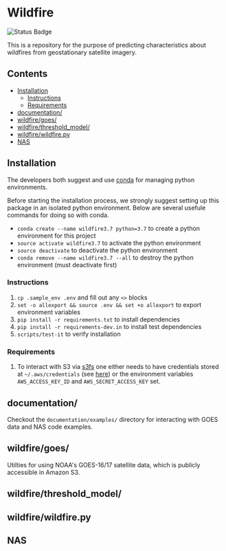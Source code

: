 # Wildfire

![Status Badge](https://github.com/joyprojects/wildfire/workflows/CI/badge.svg)

This is a repository for the purpose of predicting characteristics about wildfires from
geostationary satellite imagery.

## Contents

- [Installation](#Installation)
  - [Instructions](#Instructions)
  - [Requirements](#Requirements)
- [documentation/](#documentation/)
- [wildfire/goes/](#wildfire/goes/)
- [wildfire/threshold_model/](#wildfire/threshold_model/)
- [wildfire/wildfire.py](#wildfire/wildfire.py)
- [NAS](#NAS)

## Installation

The developers both suggest and use [conda](https://www.anaconda.com/distribution/) for
managing python environments.

Before starting the installation process, we strongly suggest setting up this package in an isolated
python environment. Below are several usefule commands for doing so with conda.

- `conda create --name wildfire3.7 python=3.7` to create a python environment for this project
- `source activate wildfire3.7` to activate the python environment
- `source deactivate` to deactivate the python environment
- `conda remove --name wildfire3.7 --all` to destroy the python environment (must deactivate first)

### Instructions

1. `cp .sample_env .env` and fill out any `<>` blocks
1. `set -o allexport && source .env && set +o allexport` to export environment variables
1. `pip install -r requirements.txt` to install dependencies
1. `pip install -r requirements-dev.in` to install test dependencies
1. `scripts/test-it` to verify installation

### Requirements

1. To interact with S3 via [s3fs](https://s3fs.readthedocs.io/en/latest/)
one either needs to have credentials stored at `~/.aws/credentials` (see [here](https://boto3.amazonaws.com/v1/documentation/api/latest/guide/configuration.html#shared-credentials-file)) or the environment variables
`AWS_ACCESS_KEY_ID` and `AWS_SECRET_ACCESS_KEY` set.

## documentation/

Checkout the `documentation/examples/` directory for interacting with GOES data and NAS code examples.
<!-- what can you find here? -->

## wildfire/goes/

Utilties for using NOAA's GOES-16/17 satellite data, which is publicly accessible in Amazon S3.
<!-- what is in this module? -->
<!-- what is goes? -->

## wildfire/threshold_model/

<!-- what is this modeule for? -->

## wildfire/wildfire.py

<!-- what is this module for? -->

## NAS

<!-- stuff about how this package is made to work on NAS, but you should learn about it yourself... we have provided some things we've learned along the way -->
<!-- link to documentation/nas/nas.md -->
